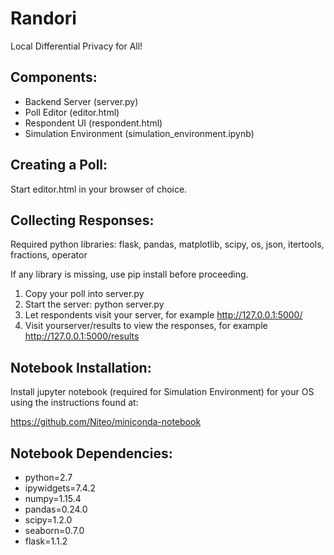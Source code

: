 # Randori
Local Differential Privacy for All!

## Components:
- Backend Server (server.py)
- Poll Editor (editor.html)
- Respondent UI (respondent.html)
- Simulation Environment (simulation_environment.ipynb)

## Creating a Poll:
Start editor.html in your browser of choice.

## Collecting Responses:
Required python libraries: flask, pandas, matplotlib, scipy, os, json, itertools, fractions, operator

If any library is missing, use pip install <library> before proceeding.

1) Copy your poll into server.py
2) Start the server: python server.py
3) Let respondents visit your server, for example http://127.0.0.1:5000/
4) Visit yourserver/results to view the responses, for example http://127.0.0.1:5000/results 

## Notebook Installation:
Install jupyter notebook (required for Simulation Environment) for your OS using the instructions found at:

https://github.com/Niteo/miniconda-notebook

## Notebook Dependencies:
 - python=2.7
 - ipywidgets=7.4.2
 - numpy=1.15.4
 - pandas=0.24.0
 - scipy=1.2.0
 - seaborn=0.7.0
 - flask=1.1.2
